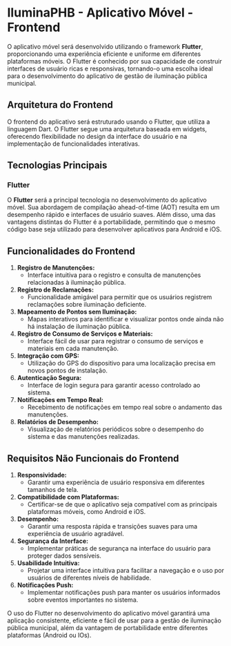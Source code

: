 # IluminaPHB - Aplicativo Móvel - Frontend

O aplicativo móvel será desenvolvido utilizando o framework **Flutter**, proporcionando uma experiência eficiente e uniforme em diferentes plataformas móveis. O Flutter é conhecido por sua capacidade de construir interfaces de usuário ricas e responsivas, tornando-o uma escolha ideal para o desenvolvimento do aplicativo de gestão de iluminação pública municipal.

## Arquitetura do Frontend

O frontend do aplicativo será estruturado usando o Flutter, que utiliza a linguagem Dart. O Flutter segue uma arquitetura baseada em widgets, oferecendo flexibilidade no design da interface do usuário e na implementação de funcionalidades interativas.

## Tecnologias Principais

### Flutter

O **Flutter** será a principal tecnologia no desenvolvimento do aplicativo móvel. Sua abordagem de compilação ahead-of-time (AOT) resulta em um desempenho rápido e interfaces de usuário suaves. Além disso, uma das vantagens distintas do Flutter é a portabilidade, permitindo que o mesmo código base seja utilizado para desenvolver aplicativos para Android e iOS.

## Funcionalidades do Frontend

1. **Registro de Manutenções:**
    - Interface intuitiva para o registro e consulta de manutenções relacionadas à iluminação pública.
2. **Registro de Reclamações:**
    - Funcionalidade amigável para permitir que os usuários registrem reclamações sobre iluminação deficiente.
3. **Mapeamento de Pontos sem Iluminação:**
    - Mapas interativos para identificar e visualizar pontos onde ainda não há instalação de iluminação pública.
4. **Registro de Consumo de Serviços e Materiais:**
    - Interface fácil de usar para registrar o consumo de serviços e materiais em cada manutenção.
5. **Integração com GPS:**
    - Utilização do GPS do dispositivo para uma localização precisa em novos pontos de instalação.
6. **Autenticação Segura:**
    - Interface de login segura para garantir acesso controlado ao sistema.
7. **Notificações em Tempo Real:**
    - Recebimento de notificações em tempo real sobre o andamento das manutenções.
8. **Relatórios de Desempenho:**
    - Visualização de relatórios periódicos sobre o desempenho do sistema e das manutenções realizadas.

## Requisitos Não Funcionais do Frontend

1. **Responsividade:**
    - Garantir uma experiência de usuário responsiva em diferentes tamanhos de tela.
2. **Compatibilidade com Plataformas:**
    - Certificar-se de que o aplicativo seja compatível com as principais plataformas móveis, como Android e iOS.
3. **Desempenho:**
    - Garantir uma resposta rápida e transições suaves para uma experiência de usuário agradável.
4. **Segurança da Interface:**
    - Implementar práticas de segurança na interface do usuário para proteger dados sensíveis.
5. **Usabilidade Intuitiva:**
    - Projetar uma interface intuitiva para facilitar a navegação e o uso por usuários de diferentes níveis de habilidade.
6. **Notificações Push:**
    - Implementar notificações push para manter os usuários informados sobre eventos importantes no sistema.

O uso do Flutter no desenvolvimento do aplicativo móvel garantirá uma aplicação consistente, eficiente e fácil de usar para a gestão de iluminação pública municipal, além da vantagem de portabilidade entre diferentes plataformas (Android ou IOs).